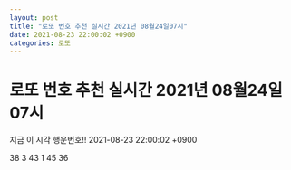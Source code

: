 ```yaml
---
layout: post
title: "로또 번호 추천 실시간 2021년 08월24일07시"
date: 2021-08-23 22:00:02 +0900
categories: 로또
---
```


# 로또 번호 추천 실시간 2021년 08월24일07시

지금 이 시각 행운번호!! 2021-08-23 22:00:02 +0900

 38  3  43  1  45  36 


